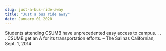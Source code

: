 ```yaml
---
slug: just-a-bus-ride-away
title: "Just a bus ride away"
date: January 01 2020
---
```


<p>Students attending CSUMB have unprecedented easy access to campus. . . . CSUMB get an A for its transportation efforts. – The Salinas Californian, Sept. 1, 2014
</p>
